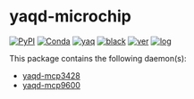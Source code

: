 # yaqd-microchip

[![PyPI](https://img.shields.io/pypi/v/yaqd-microchip)](https://pypi.org/project/yaqd-microchip/)
[![Conda](https://img.shields.io/conda/vn/conda-forge/yaqd-microchip)](https://anaconda.org/conda-forge/yaqd-microchip)
[![yaq](https://img.shields.io/badge/framework-yaq-orange)](https://yaq.fyi/)
[![black](https://img.shields.io/badge/code--style-black-black)](https://black.readthedocs.io/)
[![ver](https://img.shields.io/badge/calver-YYYY.0M.MICRO-blue)](https://calver.org/)
[![log](https://img.shields.io/badge/change-log-informational)](https://gitlab.com/yaq/yaqd-microchip/-/blob/master/CHANGELOG.md)

This package contains the following daemon(s):
- [yaqd-mcp3428](https://yaq.fyi/daemons/mcp3428)
- [yaqd-mcp9600](https://yaq.fyi/daemons/mcp9600)